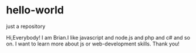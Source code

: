 # hello-world
just a repository

Hi,Everybody!
I am Brian.I like javascript and node.js and php and c# and so on.
I want to learn more about js or web-development skills.
Thank you!
